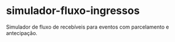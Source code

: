# simulador-fluxo-ingressos
Simulador de fluxo de recebíveis para eventos com parcelamento e antecipação.
